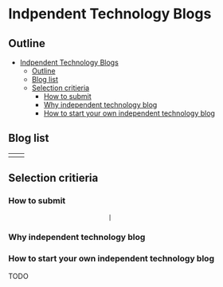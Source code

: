 # Indpendent Technology Blogs

## Outline

- [Indpendent Technology Blogs](#indpendent-technology-blogs)
  - [Outline](#outline)
  - [Blog list](#blog-list)
  - [Selection critieria](#selection-critieria)
    - [How to submit](#how-to-submit)
    - [Why independent technology blog](#why-independent-technology-blog)
    - [How to start your own independent technology blog](#how-to-start-your-own-independent-technology-blog)

## Blog list

|   |   |
|---|---|
|   |   |



## Selection critieria


### How to submit
                                |

### Why independent technology blog


### How to start your own independent technology blog

TODO
